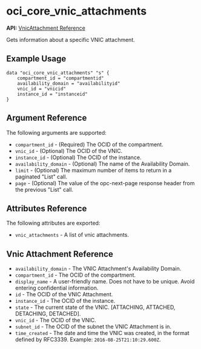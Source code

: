 # oci\_core\_vnic_attachments

**API:** [VnicAttachment Reference][42bf6f8c]

  [42bf6f8c]: https://docs.us-phoenix-1.oraclecloud.com/api/#/en/iaas/20160918/VnicAttachment/ "VnicAttachmentReference"

Gets information about a specific VNIC attachment.

## Example Usage

```
data "oci_core_vnic_attachments" "s" {
    compartment_id = "compartmentid"
    availability_domain = "availabilityid"
    vnic_id = "vnicid"
    instance_id = "instanceid"
}
```

## Argument Reference

The following arguments are supported:

* `compartment_id` - (Required) The OCID of the compartment.
* `vnic_id` - (Optional) The OCID of the VNIC.
* `instance_id` - (Optional) The OCID of the instance.
* `availability_domain` - (Optional) The name of the Availability Domain.
* `limit` - (Optional) The maximum number of items to return in a paginated "List" call.
* `page` - (Optional) The value of the opc-next-page response header from the previous "List" call.


## Attributes Reference

The following attributes are exported:

* `vnic_attachments` - A list of vnic attachments.

## Vnic Attachment Reference
* `availability_domain` - The VNIC Attachment's Availability Domain.
* `compartment_id` - The OCID of the compartment.
* `display_name` - A user-friendly name. Does not have to be unique. Avoid entering confidential information.
* `id` - The OCID of the VNIC Attachment.
* `instance_id` - The OCID of the instance.
* `state` - The current state of the VNIC. [ATTACHING, ATTACHED, DETACHING, DETACHED].
* `vnic_id` - The OCID of the VNIC.
* `subnet_id` - The OCID of the subnet the VNIC Attachment is in.
* `time_created` - The date and time the VNIC was created, in the format defined by RFC3339.  Example: `2016-08-25T21:10:29.600Z`.
